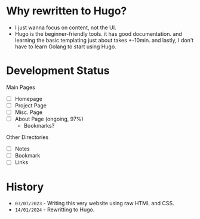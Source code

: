 # Why rewritten to Hugo?

- I just wanna focus on content, not the UI.
- Hugo is the beginner-friendly tools. it has good documentation. and learning the basic templating just about takes +-10min. and lastly, I don't have to learn Golang to start using Hugo.

# Development Status

Main Pages
- [ ] Homepage
- [ ] Project Page
- [ ] Misc. Page
- [ ] About Page (ongoing, 97%)
  - Bookmarks?

Other Directories
- [ ] Notes
- [ ] Bookmark
- [ ] Links

# History

- `03/07/2023` - Writing this very website using raw HTML and CSS.
- `14/01/2024` - Rewritting to Hugo.

